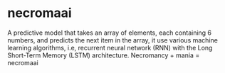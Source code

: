 # necromaai
A predictive model that takes an array of elements, each containing 6 numbers, and predicts the next item in the array, it use various machine learning algorithms, i.e, recurrent neural network (RNN) with the Long Short-Term Memory (LSTM) architecture. Necromancy + mania = necromaai
